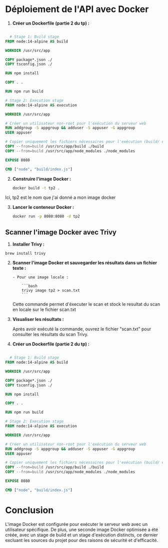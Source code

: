 # Déploiement de l'API avec Docker

1. **Créer un Dockerfile (partie 2 du tp) :**

```Dockerfile

  # Stage 1: Build stage
FROM node:14-alpine AS build

WORKDIR /usr/src/app

COPY package*.json ./
COPY tsconfig.json ./

RUN npm install

COPY . .

RUN npm run build

# Stage 2: Execution stage
FROM node:14-alpine AS execution

WORKDIR /usr/src/app

# Créer un utilisateur non-root pour l'exécution du serveur web
RUN addgroup -S appgroup && adduser -S appuser -G appgroup
USER appuser

# Copier uniquement les fichiers nécessaires pour l'exécution (build/ et node_modules/)
COPY --from=build /usr/src/app/build ./build
COPY --from=build /usr/src/app/node_modules ./node_modules

EXPOSE 8080

CMD ["node", "build/index.js"]
```

2. **Construire l'image Docker :**

   ```bash
   docker build -t tp2 .
   ```

Ici, tp2 est le nom que j'ai donné a mon image docker

3. **Lancer le conteneur Docker :**

   ```bash
   docker run -p 8080:8080 -d tp2
   ```

## Scanner l'image Docker avec Trivy

1. **Installer Trivy :**

```
brew install trivy
```

2.  **Scanner l'image Docker et sauvegarder les résultats dans un fichier texte :**

        - Pour une image locale :

            ```bash
            trivy image tp2 > scan.txt
            ```

    Cette commande permet d'éxecuter le scan et stock le resultat du scan en locale sur le fichier scan.txt

3.  **Visualiser les résultats :**

    Après avoir exécuté la commande, ouvrez le fichier "scan.txt" pour consulter les résultats du scan Trivy.

4.  **Créer un Dockerfile (partie 2 du tp) :**

```Dockerfile

  # Stage 1: Build stage
FROM node:14-alpine AS build

WORKDIR /usr/src/app

COPY package*.json ./
COPY tsconfig.json ./

RUN npm install

COPY . .

RUN npm run build

# Stage 2: Execution stage
FROM node:14-alpine AS execution

WORKDIR /usr/src/app

# Créer un utilisateur non-root pour l'exécution du serveur web
RUN addgroup -S appgroup && adduser -S appuser -G appgroup
USER appuser

# Copier uniquement les fichiers nécessaires pour l'exécution (build/ et node_modules/)
COPY --from=build /usr/src/app/build ./build
COPY --from=build /usr/src/app/node_modules ./node_modules

EXPOSE 8080

CMD ["node", "build/index.js"]
```

# Conclusion

L'image Docker est configurée pour exécuter le serveur web avec un utilisateur spécifique. De plus, une seconde image Docker optimisée a été créée, avec un stage de build et un stage d'exécution distincts, ce dernier excluant les sources du projet pour des raisons de sécurité et d'efficacité.
